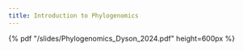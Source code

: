 ```yaml
---
title: Introduction to Phylogenomics
---
```


{% pdf "/slides/Phylogenomics_Dyson_2024.pdf" height=600px %}
